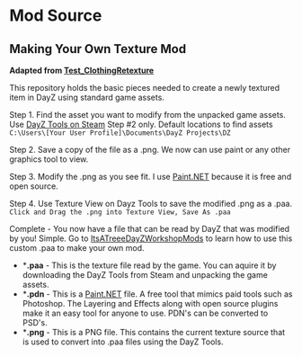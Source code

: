 # Mod Source
## Making Your Own Texture Mod

**Adapted from [Test_ClothingRetexture](https://github.com/BohemiaInteractive/DayZ-Samples/blob/master/Test_ClothingRetexture/config.cpp)**

This repository holds the basic pieces needed to create a newly textured item in DayZ using standard game assets. 

Step 1. Find the asset you want to modify from the unpacked game assets. Use [DayZ Tools on Steam](https://community.bistudio.com/wiki/DayZ:Modding_Basics#Setup) Step #2 only. Default locations to find assets `C:\Users\[Your User Profile]\Documents\DayZ Projects\DZ`

Step 2. Save a copy of the file as a .png. We now can use paint or any other graphics tool to view.

Step 3. Modify the .png as you see fit. I use [Paint.NET](https://www.getpaint.net/) because it is free and open source.

Step 4. Use Texture View on Dayz Tools to save the modified .png as a .paa. `Click and Drag the .png into Texture View, Save As .paa`

Complete - You now have a file that can be read by DayZ that was modified by you! Simple. Go to [ItsATreeeDayZWorkshopMods](https://github.com/Treee/ItsATreeeDayZWorkshopMods) to learn how to use this custom .paa to make your own mod.

- ***.paa** - This is the texture file read by the game. You can aquire it by downloading the DayZ Tools from Steam and unpacking the game assets.
- ***.pdn** - This is a [Paint.NET](https://www.getpaint.net/) file. A free tool that mimics paid tools such as Photoshop. The Layering and Effects along with open source plugins make it an easy tool for anyone to use. PDN's can be converted to PSD's.
- ***.png** - This is a PNG file. This contains the current texture source that is used to convert into .paa files using the DayZ Tools.